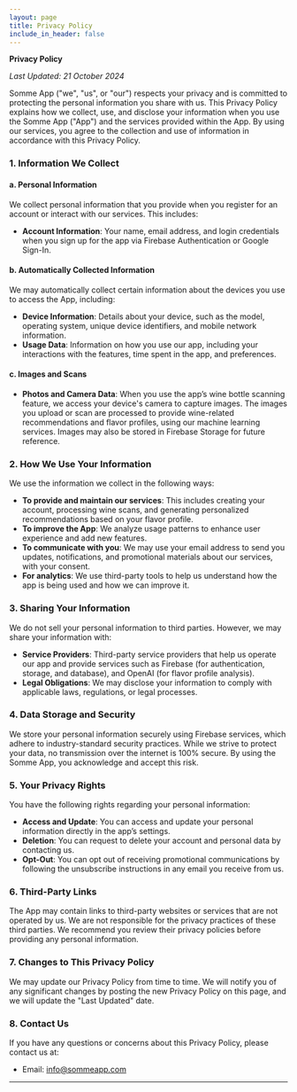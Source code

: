 ```yaml
---
layout: page
title: Privacy Policy
include_in_header: false
---
```


**Privacy Policy**

_Last Updated: 21 October 2024_

Somme App ("we", "us", or "our") respects your privacy and is committed to protecting the personal information you share with us. This Privacy Policy explains how we collect, use, and disclose your information when you use the Somme App ("App") and the services provided within the App. By using our services, you agree to the collection and use of information in accordance with this Privacy Policy.

### 1. Information We Collect

#### a. **Personal Information**
We collect personal information that you provide when you register for an account or interact with our services. This includes:
- **Account Information**: Your name, email address, and login credentials when you sign up for the app via Firebase Authentication or Google Sign-In.
  
#### b. **Automatically Collected Information**
We may automatically collect certain information about the devices you use to access the App, including:
- **Device Information**: Details about your device, such as the model, operating system, unique device identifiers, and mobile network information.
- **Usage Data**: Information on how you use our app, including your interactions with the features, time spent in the app, and preferences.

#### c. **Images and Scans**
- **Photos and Camera Data**: When you use the app’s wine bottle scanning feature, we access your device's camera to capture images. The images you upload or scan are processed to provide wine-related recommendations and flavor profiles, using our machine learning services. Images may also be stored in Firebase Storage for future reference.
  
### 2. How We Use Your Information

We use the information we collect in the following ways:
- **To provide and maintain our services**: This includes creating your account, processing wine scans, and generating personalized recommendations based on your flavor profile.
- **To improve the App**: We analyze usage patterns to enhance user experience and add new features.
- **To communicate with you**: We may use your email address to send you updates, notifications, and promotional materials about our services, with your consent.
- **For analytics**: We use third-party tools to help us understand how the app is being used and how we can improve it.

### 3. Sharing Your Information

We do not sell your personal information to third parties. However, we may share your information with:
- **Service Providers**: Third-party service providers that help us operate our app and provide services such as Firebase (for authentication, storage, and database), and OpenAI (for flavor profile analysis).
- **Legal Obligations**: We may disclose your information to comply with applicable laws, regulations, or legal processes.

### 4. Data Storage and Security

We store your personal information securely using Firebase services, which adhere to industry-standard security practices. While we strive to protect your data, no transmission over the internet is 100% secure. By using the Somme App, you acknowledge and accept this risk.

### 5. Your Privacy Rights

You have the following rights regarding your personal information:
- **Access and Update**: You can access and update your personal information directly in the app’s settings.
- **Deletion**: You can request to delete your account and personal data by contacting us.
- **Opt-Out**: You can opt out of receiving promotional communications by following the unsubscribe instructions in any email you receive from us.

### 6. Third-Party Links

The App may contain links to third-party websites or services that are not operated by us. We are not responsible for the privacy practices of these third parties. We recommend you review their privacy policies before providing any personal information.

### 7. Changes to This Privacy Policy

We may update our Privacy Policy from time to time. We will notify you of any significant changes by posting the new Privacy Policy on this page, and we will update the "Last Updated" date.

### 8. Contact Us

If you have any questions or concerns about this Privacy Policy, please contact us at:
- Email: info@sommeapp.com

---

